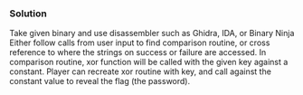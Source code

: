 ### Solution

Take given binary and use disassembler such as Ghidra, IDA, or Binary Ninja
Either follow calls from user input to find comparison routine, or cross reference to where the strings on success or failure are accessed.
In comparison routine, xor function will be called with the given key against a constant. Player can recreate xor routine with key, and call
against the constant value to reveal the flag (the password).
